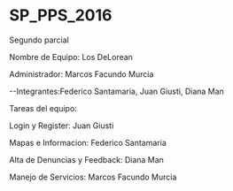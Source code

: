 # SP_PPS_2016
Segundo parcial

Nombre de Equipo: Los DeLorean

Administrador: Marcos Facundo Murcia

--Integrantes:Federico Santamaria, Juan Giusti, Diana Man

Tareas del equipo:

Login y Register: Juan Giusti

Mapas e Informacion: Federico Santamaria

Alta de Denuncias y Feedback: Diana Man

Manejo de Servicios: Marcos Facundo Murcia
